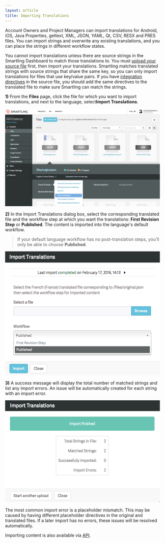 ```yaml
---
layout: article
title: Importing Translations
---
```



Account Owners and Project Managers can import translations for Android, iOS, Java Properties, gettext, XML, JSON, YAML, Qt, CSV, RESX and PRES files. You can import strings and overwrite any existing translations, and you can place the strings in different workflow states.

You cannot import translations unless there are source strings in the Smartling Dashboard to match those translations to. You must [upload your source file](/knowledge-base/articles/upload-and-manage-files/) first, then import your translations. Smartling matches translated strings with source strings that share the same key, so you can only import translations for files that use key/value pairs. If you have [integration directives](http://docs.smartling.com/pages/supported-file-types/) in the source file, you should add the same directives to the translated file to make sure Smartling can match the strings.


**1)** From the **Files** page, click the file for which you want to import translations, and next to the language, select**Import Translations**.


![](/uploads/versions/import1---x----1250-788x---.png)

**2)** In the Import Translations dialog box, select the corresponding translated file and the workflow step at which you want the translations: **First Revision Step** or **Published**. The content is imported into the language's default workflow. 

> If your default language workflow has no post-translation steps, you'll only be able to choose **Published**.


![medium](/uploads/versions/import2---x----571-455x---.png)

**3)** A success message will display the total number of matched strings and list any import errors. An issue will be automatically created for each string with an import error.


![medium](/uploads/versions/import3---x----576-379x---.png)

The most common import error is a placeholder mismatch. This may be caused by having different placeholder directives in the original and translated files. If a later import has no errors, these issues will be resolved automatically.

<div class='info'>
Importing content is also available via <a href='http://docs.smartling.com'>API</a>.
</div>